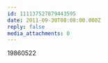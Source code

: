 ```yaml
---
id: 111137527879443595
date: 2011-09-30T08:08:00.000Z
reply: false
media_attachments: 0
---
```


19860522 ​​​​

